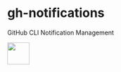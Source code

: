 # gh-notifications

GitHub CLI Notification Management

<img src="/../../../../norwd/human/blob/main/docs/automatic-logo.svg" height="50" />
